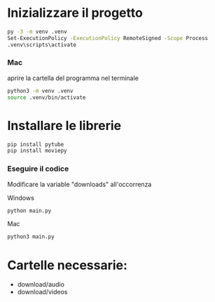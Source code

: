 # Inizializzare il progetto

```bash
py -3 -m venv .venv
Set-ExecutionPolicy -ExecutionPolicy RemoteSigned -Scope Process
.venv\scripts\activate
```

### Mac

aprire la cartella del programma nel terminale

```bash
python3 -m venv .venv
source .venv/bin/activate
```

# Installare le librerie

```bash
pip install pytube
pip install moviepy
```

### Eseguire il codice

Modificare la variable "downloads" all'occorrenza

Windows

```bash
python main.py
```

Mac

```bash
python3 main.py
```

# Cartelle necessarie:

- download/audio
- download/videos

